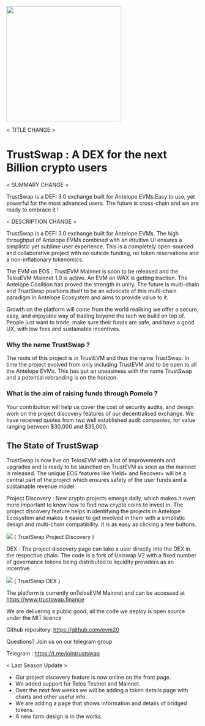 <img src="https://user-images.githubusercontent.com/63841336/204144789-429105fa-eb3b-4f77-b316-9bb7e0c34f95.png" width="300 %" >

< TITLE CHANGE >


# TrustSwap : A DEX for the next Billion crypto users



< SUMMARY CHANGE >


TrustSwap is a DEFI 3.0 exchange built for Antelope EVMs.Easy to use, yet powerful for the most advanced users. The future is cross-chain and we are ready to embrace it !



< DESCRIPTION CHANGE >


TrustSwap is a DEFI 3.0 exchange built for  Antelope EVMs. The high throughput of Antelope EVMs combined with an intuitive UI ensures a simplistic yet sublime user experience. This is a completely open-sourced and collaborative project with no outside funding, no token reservations and a non-inflationary tokenomics.

The EVM on EOS , TrustEVM Mainnet is soon to be released and the TelosEVM Mainnet 1.0 is active. An EVM on WAX is getting traction. The Antelope Coalition has proved the strength in unity. The future is multi-chain and TrustSwap positions itself to be an advocate of this multi-chain paradigm in Antelope Ecosystem and aims to provide value to it.

Growth on the platform will come from the world realising we offer a secure, easy, and enjoyable way of trading beyond the tech we build on top of. People just want to trade, make sure their funds are safe, and have a good UX, with low fees and sustainable incentives. 


### Why the name TrustSwap ?

The roots of this project is in TrustEVM and thus the name TrustSwap. In time the project evolved from only including TrustEVM and to be open to all the Antelope EVMs. This has put an uneasiness with the name TrustSwap and a potential rebranding is on the horizon. 



### What is the aim of raising funds through Pomelo ?

Your contribution will help us cover the cost of security audits, and design work on the project discovery features of our decentralised exchange. We have received quotes from two well established audit companies, for value ranging between $30,000 and $35,000.






## The State of TrustSwap

TrustSwap is now live on TelosEVM with a lot of improvements and upgrades and is ready to be launched on TrustEVM as soon as the mainnet is released. The unique EOS features like Yield+ and Recover+ will be a central part of the project which ensures safety of the user funds and a sustainable revenue model.

Project Discovery : New crypto projects emerge daily, which makes it even more important to know how to find new crypto coins to invest in. The project discovery feature helps in identifying the projects in Antelope Ecosystem and makes it easier to get involved in them with a simplistic design and multi-chain compatibility. It is as easy as clicking a few buttons. 


<img src="https://i.ibb.co/42JkXst/discovery-trustswap.png">
( TrustSwap Project Discovery )






DEX : The project discovery page can take a user directly into the DEX in the respective chain. The code is a fork of Uniswap V2 with a fixed number of governance tokens being distributed to liquidity providers as an incentive.

<img src="https://i.ibb.co/F0FMdFJ/dex-rustswap.png">
( TrustSwap DEX )







The platform is currently onTelosEVM Mainnet  and can be accessed at https://www.trustswap.finance


We are delivering a public good, all the code we deploy is open source under the MIT licence

Github repository: https://github.com/evm20


Questions? Join us on our telegram group 

Telegram : https://t.me/jointrustswap



 < Last Season Update >

* Our project discovery feature is now online on the front page.
* We added support for Telos Testnet and Mainnet.
* Over the next few weeks we will be adding a token details page with charts and other useful info.
* We are adding a page that shows information and details of bridged tokens.
* A new farm design is in the works.

